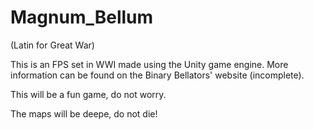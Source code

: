 Magnum_Bellum
=============
(Latin for Great War)

This is an FPS set in WWI made using the Unity game engine. More information can be found on the Binary Bellators' website (incomplete).

This will be a fun game, do not worry.

The maps will be deepe, do not die!


